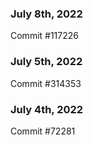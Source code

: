 ### July 8th, 2022

Commit #117226

### July 5th, 2022

Commit #314353


### July 4th, 2022

Commit #72281
